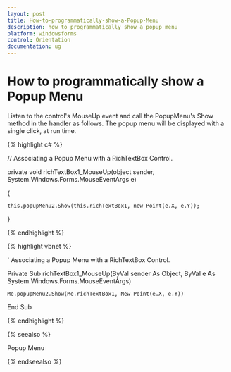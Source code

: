 ```yaml
---
layout: post
title: How-to-programmatically-show-a-Popup-Menu
description: how to programmatically show a popup menu
platform: windowsforms
control: Orientation
documentation: ug
---
```


# How to programmatically show a Popup Menu

Listen to the control's MouseUp event and call the PopupMenu's Show method in the handler as follows. The popup menu will be displayed with a single click, at run time.

{% highlight c# %}



// Associating a Popup Menu with a RichTextBox Control.

private void richTextBox1_MouseUp(object sender, System.Windows.Forms.MouseEventArgs e)

{

    this.popupMenu2.Show(this.richTextBox1, new Point(e.X, e.Y));

}

{% endhighlight %}

{% highlight vbnet %}



' Associating a Popup Menu with a RichTextBox Control.

Private Sub richTextBox1_MouseUp(ByVal sender As Object, ByVal e As System.Windows.Forms.MouseEventArgs)

    Me.popupMenu2.Show(Me.richTextBox1, New Point(e.X, e.Y))

End Sub

{% endhighlight %}

{% seealso %}

Popup Menu

{% endseealso %}